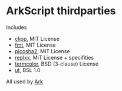 # ArkScript thirdparties

Includes
* [clipp](https://github.com/muellan/clipp), MIT License
* [fmt](https://github.com/fmtlib/fmt), MIT License
* [picosha2](https://github.com/okdshin/PicoSHA2), MIT License
* [replxx](https://github.com/AmokHuginnsson/replxx/blob/master/LICENSE.md), MIT License + specifities
* [termcolor](https://github.com/ikalnytskyi/termcolor), BSD (3-clause) License
* [ut](https://github.com/boost-ext/ut), BSL 1.0

All used by [Ark](https://github.com/ArkScript-lang/Ark)
